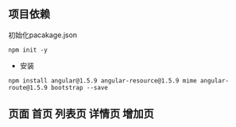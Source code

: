 ## 项目依赖
初始化pacakage.json
```
npm init -y
```
- 安装
```
npm install angular@1.5.9 angular-resource@1.5.9 mime angular-route@1.5.9 bootstrap --save
``` 

## 页面 首页 列表页 详情页 增加页